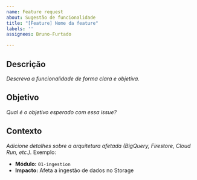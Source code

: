 ```yaml
---
name: Feature request
about: Sugestão de funcionalidade
title: "[Feature] Nome da feature"
labels: ''
assignees: Bruno-Furtado

---
```


## Descrição
_Descreva a funcionalidade de forma clara e objetiva._

## Objetivo
_Qual é o objetivo esperado com essa issue?_

## Contexto
_Adicione detalhes sobre a arquitetura afetada (BigQuery, Firestore, Cloud Run, etc.)._
Exemplo:
- **Módulo:** `01-ingestion`
- **Impacto:** Afeta a ingestão de dados no Storage
